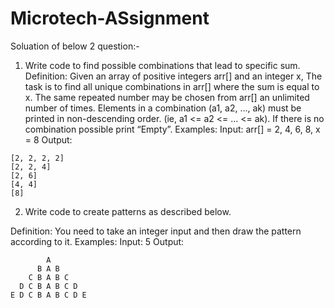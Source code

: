 # Microtech-ASsignment
Soluation of below 2 question:-
1. Write code to find possible combinations that lead to specific sum.
Definition: Given an array of positive integers arr[] and an integer x, The task is to find all unique
combinations in arr[] where the sum is equal to x.
The same repeated number may be chosen from arr[] an unlimited number of times. Elements
in a combination (a1, a2, ..., ak) must be printed in non-descending order. (ie, a1 <= a2 <= ... <=
ak). If there is no combination possible print “Empty”.
Examples:
Input: arr[] = 2, 4, 6, 8, x = 8
Output:
```
[2, 2, 2, 2]
[2, 2, 4]
[2, 6]
[4, 4]
[8]
```


2. Write code to create patterns as described below.

Definition: You need to take an integer input and then draw the pattern according to it.
Examples:
Input: 5
Output:
```
        A
      B A B
    C B A B C
  D C B A B C D
E D C B A B C D E
```
